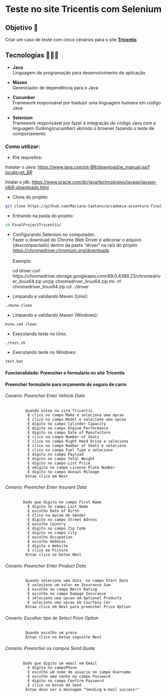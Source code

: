 # Teste no site Tricentis com Selenium

## Objetivo 🎯
Criar um caso de teste com cinco cenários  para o site **[Tricentis](http://sampleapp.tricentis.com/101/app.php)**

## Tecnologias 👩🏽‍💻
- <b>Java</b><br>
Linguagem de programação para desenvolvimento de aplicação<br>

- <b>Maven</b><br>
Gerenciador de dependência para o Java<br>

- <b>Cucumber</b><br>
Framework responsável por traduzir uma linguagem humana em código Java<br>

- <b>Selenium</b><br>
Framework responsável por fazer a integração do código Java com a linguagem Gutking(cucumber) abrindo o browser fazendo o teste de comportamento<br>

### Como utilizar:
- Pré requisitos:

Instalar o Java: https://www.java.com/pt-BR/download/ie_manual.jsp?locale=pt_BR

Intalar o jdk: https://www.oracle.com/br/java/technologies/javase/javase-jdk8-downloads.html


- Clone do projeto: 
```bash
git clone https://github.com/Mariana-Caetano/accademia-accenture-final.git
```

- Entrando na pasta do projeto: 
```bash
cd FinalProjectTricentis/
```

- Configurando Selenium no computador:<br>
Fazer o download do Chrome Web Driver e adiconar o arquivo (descompactado) dentro da pasta "driver" na raíz do projeto<br>https://chromedriver.chromium.org/downloads<br>
<br>Exemplo:<br>

<ul>
cd driver
curl https://chromedriver.storage.googleapis.com/89.0.4389.23/chromedriver_linux64.zip
unzip chromedriver_linux64.zip
rm -rf chromedriver_linux64.zip
cd ../driver
</ul>

- Limpando e validando Maven (Unix):
```bash
./mvnw clean
```

- Limpando e validando Maven (Windows):
```bash
mvnw.cmd clean
```

- Executando teste no Unix:
```bash
./test.sh
```

- Executando teste no Windows:
```bash
test.bat
```

#### Funcionalidade: Preencher o formulario no site Tricentis
  #### Preencher formulario para orçamento de seguro de carro

  ###### Cenario: Preencher Enter Vehicle Data
             Quando estou no site Tricentis
              E clico no campo Make e seleciona uma opcao
              E clico no campo Model e seleciono uma opcao
              E digito no campo Cylinder Capacity
              E digito no campo Engine Performance
              E digito no campo Date of Manufacture
              E clico no campo Number of Seats
              E clico no campo Right Hand Drive e seleciono
              E clico no campo Number of Seats e seleciono
              E clico no campo Fuel Type e seleciono
              E digito no campo Payload
              E digito no campo Total Weight
              E digito no campo List Price
              E odigito no campo License Plate Number
              E digito no campo Annual Mileage
             Entao clico em Next

  
###### Cenario: Preencher Enter Insurant Data
            Dado que digito no campo First Name
              E digito no campo Last Name
              E escolho Date of Birth
              E clico na opcao de Gender
              E digito no campo Street Adress
              E escolho Country
              E digito no campo Zip Code
              E digito no campo City
              E escolho Occupation
              E escolho Hobbies
              E digito o Website
              E clico em Picture
             Entao clico no botao Next
      

###### Cenario: Preencher Enter Product Data
             Quando seleciono uma data  no campo Start Date
              E seleciono um valor em Insurance Sum
              E escolho no campo Merit Rating
              E escolho no campo Damage Insurance
              E seleciono uma opcao em Optional Products
              E seleciono uma opcao em Courtesy Car
             Entao clico em Next para preencher Price Option
  
###### Cenario: Escolher tipo de Select Price Option
             Quando escolho um preco
             Entao clico no botao seguinte Next

 ###### Cenario: Preencher os campos Send Quote
            Dado que digito um email em Email
              E digito no campoPhone
              E escolho um nome de usuario no campo Username
              E escolho uma senha no campo Password
              E digito no campo Confirm Password
              E clico no botao de Send
             Entao devo ver a mesnagem "Sending e-mail success!"

  